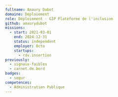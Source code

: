 ```yaml
---
fullname: Amaury Dubot
domaine: Déploiement
role: Déploiement - GIP Plateforme de l'inclusion
github: amaurydubot
missions:
  - start: 2021-03-01
    end: 2024-12-31
    status: independent
    employer: Octo
    startups:
      - rdv.insertion
previously:
  - signaux-faibles
  - carnet.de.bord
badges:
  - segur
competences:
  - Administration Publique
---
```


